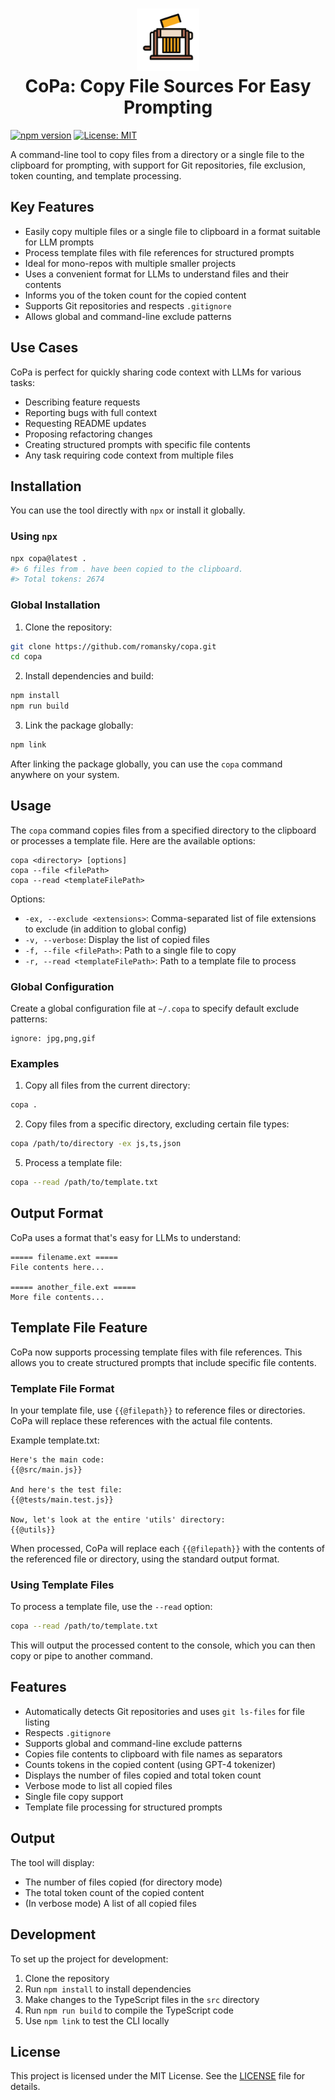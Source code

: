 <h1 align="center">
    <img width="100" height="100" src="copa.svg" alt="CoPa Logo"><br>
    CoPa: Copy File Sources For Easy Prompting
</h1>

[![npm version](https://badge.fury.io/js/copa.svg)](https://badge.fury.io/js/copa)
[![License: MIT](https://img.shields.io/badge/License-MIT-blue.svg)](https://opensource.org/licenses/MIT)

A command-line tool to copy files from a directory or a single file to the clipboard for prompting,
with support for Git repositories, file exclusion, token counting, and template processing.

## Key Features

- Easily copy multiple files or a single file to clipboard in a format suitable for LLM prompts
- Process template files with file references for structured prompts
- Ideal for mono-repos with multiple smaller projects
- Uses a convenient format for LLMs to understand files and their contents
- Informs you of the token count for the copied content
- Supports Git repositories and respects `.gitignore`
- Allows global and command-line exclude patterns

## Use Cases

CoPa is perfect for quickly sharing code context with LLMs for various tasks:

- Describing feature requests
- Reporting bugs with full context
- Requesting README updates
- Proposing refactoring changes
- Creating structured prompts with specific file contents
- Any task requiring code context from multiple files

## Installation

You can use the tool directly with `npx` or install it globally.

### Using `npx`

```sh
npx copa@latest .
#> 6 files from . have been copied to the clipboard.
#> Total tokens: 2674
```

### Global Installation

1. Clone the repository:

```sh
git clone https://github.com/romansky/copa.git
cd copa
```

2. Install dependencies and build:

```sh
npm install
npm run build
```

3. Link the package globally:

```sh
npm link
```

After linking the package globally, you can use the `copa` command anywhere on your system.

## Usage

The `copa` command copies files from a specified directory to the clipboard or processes a template file. Here are the available options:

```
copa <directory> [options]
copa --file <filePath>
copa --read <templateFilePath>
```

Options:
- `-ex, --exclude <extensions>`: Comma-separated list of file extensions to exclude (in addition to global config)
- `-v, --verbose`: Display the list of copied files
- `-f, --file <filePath>`: Path to a single file to copy
- `-r, --read <templateFilePath>`: Path to a template file to process

### Global Configuration

Create a global configuration file at `~/.copa` to specify default exclude patterns:

```
ignore: jpg,png,gif
```

### Examples

1. Copy all files from the current directory:

```sh
copa .
```

2. Copy files from a specific directory, excluding certain file types:

```sh
copa /path/to/directory -ex js,ts,json
```

5. Process a template file:

```sh
copa --read /path/to/template.txt
```

## Output Format

CoPa uses a format that's easy for LLMs to understand:

```
===== filename.ext =====
File contents here...

===== another_file.ext =====
More file contents...
```

## Template File Feature

CoPa now supports processing template files with file references. This allows you to create structured prompts that include specific file contents.

### Template File Format

In your template file, use `{{@filepath}}` to reference files or directories. CoPa will replace these references with the actual file contents.

Example template.txt:
```
Here's the main code:
{{@src/main.js}}

And here's the test file:
{{@tests/main.test.js}}

Now, let's look at the entire 'utils' directory:
{{@utils}}
```

When processed, CoPa will replace each `{{@filepath}}` with the contents of the referenced file or directory, using the standard output format.

### Using Template Files

To process a template file, use the `--read` option:

```sh
copa --read /path/to/template.txt
```

This will output the processed content to the console, which you can then copy or pipe to another command.

## Features

- Automatically detects Git repositories and uses `git ls-files` for file listing
- Respects `.gitignore`
- Supports global and command-line exclude patterns
- Copies file contents to clipboard with file names as separators
- Counts tokens in the copied content (using GPT-4 tokenizer)
- Displays the number of files copied and total token count
- Verbose mode to list all copied files
- Single file copy support
- Template file processing for structured prompts


## Output

The tool will display:
- The number of files copied (for directory mode)
- The total token count of the copied content
- (In verbose mode) A list of all copied files

## Development

To set up the project for development:

1. Clone the repository
2. Run `npm install` to install dependencies
3. Make changes to the TypeScript files in the `src` directory
4. Run `npm run build` to compile the TypeScript code
5. Use `npm link` to test the CLI locally

## License

This project is licensed under the MIT License. See the [LICENSE](LICENSE) file for details.
